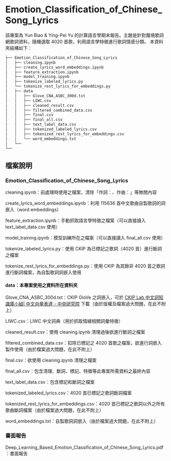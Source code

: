 # Emotion_Classification_of_Chinese_Song_Lyrics

該專案為 Yun Biao & Ying-Pei Yu 的計算語言學期末報告。主題是針對魔境歌詞網歌詞資料，隨機選取 4020 首歌，利用語言學特徵進行歌詞情感分類。 
本資料夾結構如下：
```bash
├── Emotion_Classification_of_Chinese_Song_Lyrics
│   ├── cleaning.ipynb
│   ├── create_lyrics_word_embeddings.ipynb
│   ├── feature_extraction.ipynb
│   ├── model_training.ipynb
│   ├── tokenize_labeled_lyrics.py
│   └── tokenize_rest_lyrics_for_embeddings.py
│   ├── data
│   │   ├── Glove_CNA_ASBC_300d.txt
│   │   ├── LIWC.csv
│   │   ├── cleaned_result.csv
│   │   ├── filtered_combined_data.csv
│   │   ├── final.csv
│   │   ├── final_all.csv
│   │   ├── text_label_data.csv
│   │   ├── tokenized_labeled_lyrics.csv
│   │   ├── tokenized_rest_lyrics_for_embeddings.csv
│   │   └── word_embeddings.txt
│   └── 
└── 
```
## 檔案說明

### Emotion_Classification_of_Chinese_Song_Lyrics

cleaning.ipynb：前處理時使用之檔案，清除「作詞：、作曲：」等無關內容

create_lyrics_word_embeddings.ipynb：利用 115636 首中文歌曲自製歌詞的詞嵌入（word embeddings）

feature_extraction.ipynb：手動抓取語言學特徵之檔案（可以直接讀入 text_label_data.csv 使用）

model_training.ipynb：模型訓練所在之檔案（可以直接讀入 final_all.csv 使用）

tokenize_labeled_lyrics.py：使用 CKIP 為已標記之歌詞（4020 首）進行斷詞之檔案

tokenize_rest_lyrics_for_embeddings.py：使用 CKIP 為其餘非 4020 首之歌詞進行斷詞檔案，為自製歌詞詞嵌入使用

#### data：本專案使用之資料所在資料夾

Glove_CNA_ASBC_300d.txt：CKIP GloVe 之詞嵌入，可於 [CKIP Lab 中文詞知識庫小組| 中文向量表達 - 中央研究院](https://ckip.iis.sinica.edu.tw/project/embedding) 下載（由於版權及檔案過大問題，在此不附上）

LIWC.csv：LIWC 中文詞典（用於抓取情緒相關詞彙特徵）

cleaned_result.csv：使用 cleaning.ipynb 清理過後欲進行斷詞之檔案

filtered_combined_data.csv：扣除已標記之 4020 首歌之檔案，欲進行詞嵌入製作使用（由於檔案過大問題，在此不附上）

final.csv：欲使用 cleaning.ipynb 清理之檔案

final_all.csv：包含清理、斷詞、標記、特徵等此專案所需資料之最終內容

text_label_data.csv：包含標記和斷詞之檔案

tokenized_labeled_lyrics.csv：4020 首已標記之歌詞斷詞檔案

tokenized_rest_lyrics_for_embeddings.csv：4020 首已標記之歌詞以外之所有歌曲斷詞檔案（由於檔案過大問題，在此不附上）

word_embeddings.txt：自製歌詞詞嵌入（由於檔案過大問題，在此不附上）

### 書面報告

Deep_Learning_Based_Emotion_Classification_of_Chinese_Song_Lyrics.pdf：書面報告
